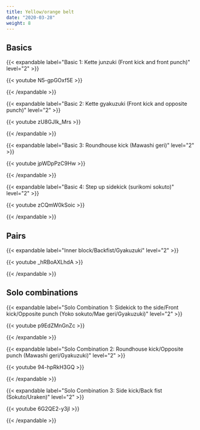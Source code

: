 ```yaml
---
title: Yellow/orange belt
date: "2020-03-28"
weight: 8
---
```


## Basics

{{< expandable label="Basic 1: Kette junzuki (Front kick and front punch)" level="2" >}}

{{< youtube N5-gpGOxf5E >}}

{{< /expandable >}}

{{< expandable label="Basic 2: Kette gyakuzuki (Front kick and opposite punch)" level="2" >}}

{{< youtube zU8GJIk_Mrs >}}

{{< /expandable >}}

{{< expandable label="Basic 3: Roundhouse kick (Mawashi geri)" level="2" >}}

{{< youtube jpWDpPzC9Hw >}}

{{< /expandable >}}

{{< expandable label="Basic 4: Step up sidekick (surikomi sokuto)" level="2" >}}

{{< youtube zCQmW0kSoic >}}

{{< /expandable >}}


## Pairs

{{< expandable label="Inner block/Backfist/Gyakuzuki" level="2" >}}

{{< youtube _hRBoAXLhdA >}}

{{< /expandable >}}


## Solo combinations

{{< expandable label="Solo Combination 1: Sidekick to the side/Front kick/Opposite punch (Yoko sokuto/Mae geri/Gyakuzuki)" level="2" >}}

{{< youtube p9EdZMnGnZc >}}

{{< /expandable >}}

{{< expandable label="Solo Combination 2: Roundhouse kick/Opposite punch (Mawashi geri/Gyakuzuki)" level="2" >}}

{{< youtube 94-hpRkH3GQ >}}

{{< /expandable >}}

{{< expandable label="Solo Combination 3: Side kick/Back fist (Sokuto/Uraken)" level="2" >}}

{{< youtube 6G2QE2-y3jI >}}

{{< /expandable >}}

